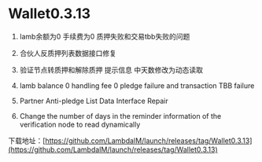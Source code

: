# Wallet0.3.13

1. lamb余额为0 手续费为0 质押失败和交易tbb失败的问题
2. 合伙人反质押列表数据接口修复
3. 验证节点转质押和解除质押 提示信息 中天数修改为动态读取

1. lamb balance 0 handling fee 0 pledge failure and transaction TBB failure
2. Partner Anti-pledge List Data Interface Repair
3. Change the number of days in the reminder information of the verification node to read dynamically

下载地址：[https://github.com/LambdaIM/launch/releases/tag/Wallet0.3.13](https://github.com/LambdaIM/launch/releases/tag/Wallet0.3.13)
